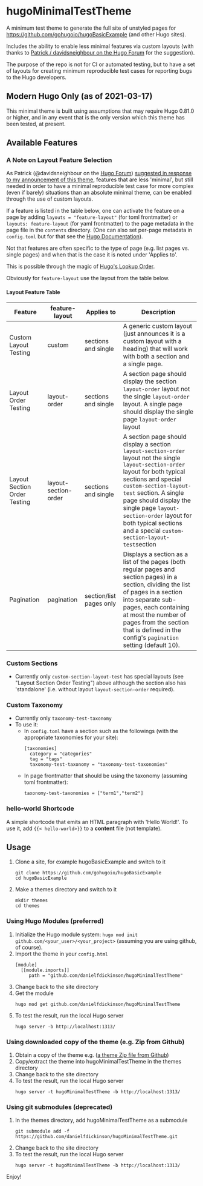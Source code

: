 # hugoMinimalTestTheme
A minimum test theme to generate the full site of unstyled pages for https://github.com/gohugoio/hugoBasicExample (and other Hugo sites).

Includes the ability to enable less minimal features via custom layouts (with thanks to [Patrick / davidsneighbour on the Hugo Forum](https://discourse.gohugo.io/u/davidsneighbour) for the suggestion).

The purpose of the repo is not for CI or automated testing, but to have a set of layouts for creating minimum reproducible test cases for reporting bugs to the Hugo developers.
## Modern Hugo Only (as of 2021-03-17)

This minimal theme is built using assumptions that may require Hugo 0.81.0 or higher, and in any event that is the only version which this theme has been tested, at present.

## Available Features

### A Note on Layout Feature Selection

As Patrick (@davidsneighbour on the [Hugo Forum](https://discourse.gohugo.io)) [suggested in response to my announcement of this theme](https://discourse.gohugo.io/t/a-theme-for-minimal-reproducible-test-casing/31790/6), features that are less 'minimal', but still needed in order to have a minimal reproducible test case for more complex (even if barely) situations than an absolute minimal theme, can be enabled through the use of custom layouts.

If a feature is listed in the table below, one can activate the feature on a page by
adding ``layouts = "feature-layout"`` (for toml frontmatter) or ``layouts: feature-layout`` (for yaml frontmatter) to the page metadata in the page file in the ``contents`` directory. (One can also set per-page metadata in ``config.toml`` but for that see the [Hugo Documentation](https://gohugo.io/documentation/)).

Not that features are often specific to the type of page (e.g. list pages vs. single pages) and when that is the case it is noted under 'Applies to'.

This is possible through the magic of [Hugo's Lookup Order](https://gohugo.io/templates/lookup-order).

Obviously for ``feature-layout`` use the layout from the table below.

#### Layout Feature Table

| Feature                        | feature-layout        | Applies to              | Description |
|--------------------------------|-----------------------|-------------------------|-------------|
| Custom Layout Testing          | custom                | sections and single     | A generic custom layout (just announces it is a custom layout with a heading) that will work with both a section and a single page.          |
| Layout Order Testing           | layout-order          | sections and single     | A section page should display the section ``layout-order`` layout not the single ``layout-order`` layout. A single page should display the single page ``layout-order`` layout |
| Layout Section Order Testing   | layout-section-order   | sections and single     | A section page should display a section ``layout-section-order`` layout not the single ``layout-section-order`` layout for both typical sections and special ``custom-section-layout-test`` section. A single page should display the single page ``layout-section-order`` layout for both typical sections and a special ``custom-section-layout-test``section |
| Pagination                     | pagination            | section/list pages only | Displays a section as a list of the pages (both regular pages and section pages) in a section, dividing the list of pages in a section into separate sub-pages, each containing at most the number of pages from the section that is defined in the config's ``pagination`` setting (default 10). |

### Custom Sections

* Currently only ``custom-section-layout-test`` has special layouts (see "Layout Section Order Testing") above although the section also has 'standalone' (i.e. without layout ``layout-section-order`` required).

### Custom Taxonomy

* Currently only ``taxonomy-test-taxonomy``
* To use it:
  * In ``config.toml`` have a section such as the followings (with the appropriate taxonomies for your site):
    ```
    [taxonomies]
      category = "categories"
      tag = "tags"
      taxonomy-test-taxonomy = "taxonomy-test-taxonomies"
    ```
  * In page frontmatter that should be using the taxonomy (assuming toml frontmatter):
    ```
    taxonomy-test-taxonomies = ["term1","term2"]
    ```

### hello-world Shortcode

A simple shortcode that emits an HTML paragraph with 'Hello World!'. To use it,
add ``{{< hello-world>}}`` to a **content** file (not template).
## Usage

1. Clone a site, for example hugoBasicExample and switch to it
   ```
   git clone https://github.com/gohugoio/hugoBasicExample
   cd hugoBasicExample
   ```
2. Make a themes directory and switch to it
   ```
   mkdir themes
   cd themes
   ```

### Using Hugo Modules (preferred)

1. Initialize the Hugo module system: ``hugo mod init github.com/<your_user>/<your_project>`` (assuming you are using github, of course).
2. Import the theme in your ``config.html``
   ```
   [module]
     [[module.imports]]
        path = "github.com/danielfdickinson/hugoMinimalTestTheme"
   ```
3. Change back to the site directory
4. Get the module
   ```
   hugo mod get github.com/danielfdickinson/hugoMinimalTestTheme
   ```
5. To test the result, run the local Hugo server
   ```
   hugo server -b http://localhost:1313/
   ```
### Using downloaded copy of the theme (e.g. Zip from Github)

1. Obtain a copy of the theme e.g. ([a theme Zip file from Github](https://github.com/danielfdickinson/hugoMinimalTestTheme/archive/master.zip))
2. Copy/extract the theme into hugoMinimalTestTheme in the themes directory
3. Change back to the site directory
4. To test the result, run the local Hugo server
   ```
   hugo server -t hugoMinimalTestTheme -b http://localhost:1313/
   ```
### Using git submodules (deprecated)

1. In the themes directory, add hugoMinimalTestTheme as a submodule
   ```
   git submodule add -f https://github.com/danielfdickinson/hugoMinimalTestTheme.git
   ```
2. Change back to the site directory
3. To test the result, run the local Hugo server
   ```
   hugo server -t hugoMinimalTestTheme -b http://localhost:1313/
   ```

 Enjoy!
